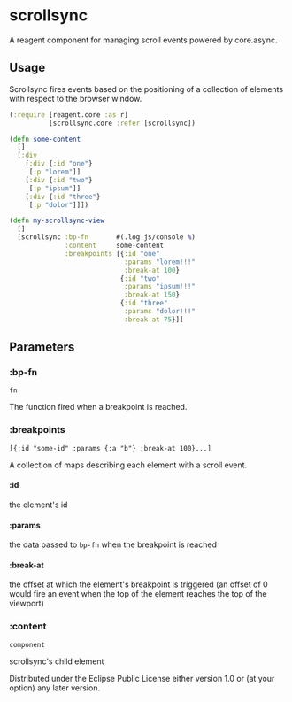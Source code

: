 # scrollsync

A reagent component for managing scroll events powered by core.async.

## Usage

Scrollsync fires events based on the positioning of a collection of elements with respect to the browser window.

```clojure
(:require [reagent.core :as r]
          [scrollsync.core :refer [scrollsync])

(defn some-content
  []
  [:div
    [:div {:id "one"}
     [:p "lorem"]]
    [:div {:id "two"}
     [:p "ipsum"]]
    [:div {:id "three"}
     [:p "dolor"]]])

(defn my-scrollsync-view
  []
  [scrollsync :bp-fn       #(.log js/console %)
              :content     some-content
              :breakpoints [{:id "one"
                             :params "lorem!!!"
                             :break-at 100}
                            {:id "two"
                             :params "ipsum!!!"
                             :break-at 150}
                            {:id "three"
                             :params "dolor!!!"
                             :break-at 75}]]
```

## Parameters

### :bp-fn

`fn`

The function fired when a breakpoint is reached.

### :breakpoints

`[{:id "some-id" :params {:a "b"} :break-at 100}...]`

A collection of maps describing each element with a scroll event.

#### :id

the element's id

#### :params

the data passed to `bp-fn` when the breakpoint is reached

#### :break-at

the offset at which the element's breakpoint is triggered (an offset of 0 would fire an event when the top of the element reaches the top of the viewport)

### :content
`component`

scrollsync's child element


Distributed under the Eclipse Public License either version 1.0 or (at your option) any later version.

